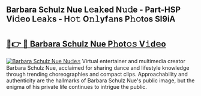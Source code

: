 ## Barbara Schulz Nue L𝚎a𝚔ed N𝚞𝚍e - Part-HSP Vi𝚍𝚎o L𝚎a𝚔s - H𝚘𝚝 O𝚗𝚕yf𝚊ns P𝚑𝚘tos Sl9iA

# <h2><a href="http://kfare5.oniu.top/?m=Barbara+Schulz+Nue">🔗👉 🔴 Barbara Schulz Nue P𝚑ot𝚘𝚜 V𝚒d𝚎o</a></h2>

[![Barbara Schulz Nue Nu𝚍e𝚜](https://i.imgur.com/0qMVB7G.gif)](http://kfare5.oniu.top/?m=Barbara+Schulz+Nue)
Virtual entertainer and multimedia creator Barbara Schulz Nue, acclaimed for sharing dance and lifestyle knowledge through trending choreographies and compact clips. Approachability and authenticity are the hallmarks of Barbara Schulz Nue's public image, but the enigma of his private life continues to intrigue the public.  
